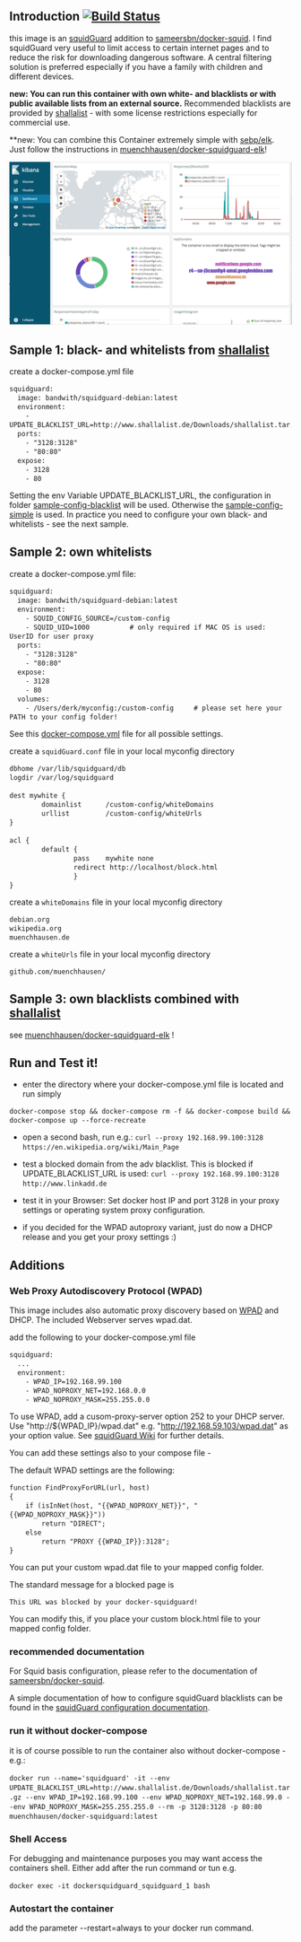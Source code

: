 ## Introduction [![Build Status](https://travis-ci.org/bandwith/docker-squidguard-debian.svg?branch=master)](https://travis-ci.org/bandwith/docker-squidguard-debian)

this image is an [squidGuard](http://www.squidguard.org/) addition to [sameersbn/docker-squid](https://github.com/sameersbn/docker-squid). I find squidGuard very useful to limit access to certain internet pages and to reduce the risk for downloading dangerous software. A central filtering solution is preferred especially if you have a family with children and different devices.

**new: You can run this container with own white- and blacklists or with public available lists from an external source.** Recommended blacklists are provided by [shallalist](http://www.shallalist.de/) - with some license restrictions especially for commercial use.

**new: You can combine this Container extremely simple with [sebp/elk](https://hub.docker.com/r/sebp/elk/). Just follow the instructions in [muenchhausen/docker-squidguard-elk](https://github.com/muenchhausen/docker-squidguard-elk)!

![Screenshot](img/kibana.png) 

## Sample 1: black- and whitelists from [shallalist](http://www.shallalist.de/) 

create a docker-compose.yml file
```
squidguard:
  image: bandwith/squidguard-debian:latest
  environment:
    - UPDATE_BLACKLIST_URL=http://www.shallalist.de/Downloads/shallalist.tar.gz
  ports:
    - "3128:3128"
    - "80:80"
  expose:
    - 3128
    - 80
```
Setting the env Variable UPDATE_BLACKLIST_URL, the configuration in folder [sample-config-blacklist](https://github.com/bandwith/docker-squidguard-debian/blob/master/sample-config-blacklist) will be used. Otherwise the [sample-config-simple](https://github.com/bandwith/docker-squidguard-debian/blob/master/sample-config-simple) is used. In practice you need to configure your own black- and whitelists - see the next sample.

## Sample 2: own whitelists

create a docker-compose.yml file:
```
squidguard:
  image: bandwith/squidguard-debian:latest
  environment:
    - SQUID_CONFIG_SOURCE=/custom-config
    - SQUID_UID=1000          # only required if MAC OS is used: UserID for user proxy
  ports:
    - "3128:3128"
    - "80:80"
  expose:
    - 3128
    - 80
  volumes:
    - /Users/derk/myconfig:/custom-config     # please set here your PATH to your config folder!
```
See this [docker-compose.yml](https://github.com/muenchhausen/docker-squidguard/blob/master/docker-compose.yml) file for all possible settings.

create a ```squidGuard.conf``` file in your local myconfig directory
```
dbhome /var/lib/squidguard/db
logdir /var/log/squidguard

dest mywhite {
        domainlist      /custom-config/whiteDomains
        urllist         /custom-config/whiteUrls
}

acl {
        default {
                pass    mywhite	none
                redirect http://localhost/block.html
                }
}
```

create a ```whiteDomains``` file in your local myconfig directory
```
debian.org
wikipedia.org
muenchhausen.de
```

create a ```whiteUrls``` file in your local myconfig directory
```
github.com/muenchhausen/
```

## Sample 3: own blacklists combined with [shallalist](http://www.shallalist.de/) 
see [muenchhausen/docker-squidguard-elk](https://github.com/muenchhausen/docker-squidguard-elk/tree/master/myconfig) !

## Run and Test it! 

* enter the directory where your docker-compose.yml file is located and run simply
```
docker-compose stop && docker-compose rm -f && docker-compose build && docker-compose up --force-recreate
```

* open a second bash, run e.g.:
```curl --proxy 192.168.99.100:3128 https://en.wikipedia.org/wiki/Main_Page```

* test a blocked domain from the adv blacklist. This is blocked if UPDATE_BLACKLIST_URL is used:
```curl --proxy 192.168.99.100:3128 http://www.linkadd.de```

* test it in your Browser: Set docker host IP and port 3128 in your proxy settings or operating system proxy configuration.

* if you decided for the WPAD autoproxy variant, just do now a DHCP release and you get your proxy settings :)

## Additions

### Web Proxy Autodiscovery Protocol (WPAD)

This image includes also automatic proxy discovery based on [WPAD](https://en.wikipedia.org/wiki/Web_Proxy_Autodiscovery_Protocol) and DHCP. The included Webserver serves wpad.dat.

add the following to your docker-compose.yml file 
```
squidguard:
  ...
  environment:
    - WPAD_IP=192.168.99.100
    - WPAD_NOPROXY_NET=192.168.0.0
    - WPAD_NOPROXY_MASK=255.255.0.0
```

To use WPAD, add a cusom-proxy-server option 252 to your DHCP server. Use "http://${WPAD_IP}/wpad.dat" e.g. "http://192.168.59.103/wpad.dat" as your option value. See [squidGuard Wiki](http://wiki.squid-cache.org/SquidFaq/ConfiguringBrowsers#Automatic_WPAD_with_DHCP) for further details.

You can add these settings also to your compose file - 

The default WPAD settings are the following:
```
function FindProxyForURL(url, host)
{
	if (isInNet(host, "{{WPAD_NOPROXY_NET}}", "{{WPAD_NOPROXY_MASK}}"))
		return "DIRECT";
	else
		return "PROXY {{WPAD_IP}}:3128";
}
```
You can put your custom wpad.dat file to your mapped config folder.

The standard message for a blocked page is 
```
This URL was blocked by your docker-squidguard!
```
You can modify this, if you place your custom block.html file to your mapped config folder.


### recommended documentation

For Squid basis configuration, please refer to the documentation of [sameersbn/docker-squid](https://github.com/sameersbn/docker-squid).

A simple documentation of how to configure squidGuard blacklists can be found in the [squidGuard configuration documentation](http://www.squidguard.org/Doc/configure.html).


### run it without docker-compose
it is of course possible to run the container also without docker-compose - e.g.:

```docker run --name='squidguard' -it --env UPDATE_BLACKLIST_URL=http://www.shallalist.de/Downloads/shallalist.tar.gz --env WPAD_IP=192.168.99.100 --env WPAD_NOPROXY_NET=192.168.99.0 --env WPAD_NOPROXY_MASK=255.255.255.0 --rm -p 3128:3128 -p 80:80 muenchhausen/docker-squidguard:latest```

### Shell Access

For debugging and maintenance purposes you may want access the containers shell. Either add after the run command or tun e.g.

```docker exec -it dockersquidguard_squidguard_1 bash```

### Autostart the container

add the parameter --restart=always to your docker run command.

